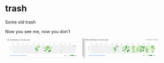 # trash
Some old trash

Now you see me, now you don't

<img src="https://raw.githubusercontent.com/Abnormally/trash/master/heh.png"></img>
